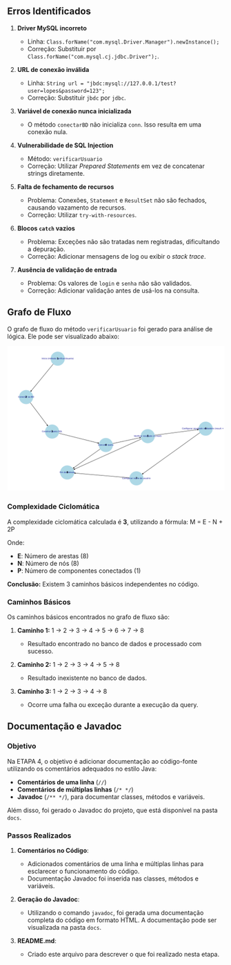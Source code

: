 ## Erros Identificados

1. **Driver MySQL incorreto**
    - Linha: `Class.forName("com.mysql.Driver.Manager").newInstance();`
    - Correção: Substituir por `Class.forName("com.mysql.cj.jdbc.Driver");`.

2. **URL de conexão inválida**
    - Linha: `String url = "jbdc:mysql://127.0.0.1/test?user=lopes&password=123";`
    - Correção: Substituir `jbdc` por `jdbc`.

3. **Variável de conexão nunca inicializada**
    - O método `conectarBD` não inicializa `conn`. Isso resulta em uma conexão nula.

4. **Vulnerabilidade de SQL Injection**
    - Método: `verificarUsuario`
    - Correção: Utilizar *Prepared Statements* em vez de concatenar strings diretamente.

5. **Falta de fechamento de recursos**
    - Problema: Conexões, `Statement` e `ResultSet` não são fechados, causando vazamento de recursos.
    - Correção: Utilizar `try-with-resources`.

6. **Blocos `catch` vazios**
    - Problema: Exceções não são tratadas nem registradas, dificultando a depuração.
    - Correção: Adicionar mensagens de log ou exibir o *stack trace*.

7. **Ausência de validação de entrada**
    - Problema: Os valores de `login` e `senha` não são validados.
    - Correção: Adicionar validação antes de usá-los na consulta.

## Grafo de Fluxo

O grafo de fluxo do método `verificarUsuario` foi gerado para análise de lógica. Ele pode ser visualizado abaixo:

![Grafo de Fluxo](grafo.png)

### Complexidade Ciclomática

A complexidade ciclomática calculada é **3**, utilizando a fórmula: M = E - N + 2P

Onde:
- **E**: Número de arestas (8)
- **N**: Número de nós (8)
- **P**: Número de componentes conectados (1)

**Conclusão:** Existem 3 caminhos básicos independentes no código.

### Caminhos Básicos

Os caminhos básicos encontrados no grafo de fluxo são:

1. **Caminho 1:** 1 → 2 → 3 → 4 → 5 → 6 → 7 → 8
   - Resultado encontrado no banco de dados e processado com sucesso.

2. **Caminho 2:** 1 → 2 → 3 → 4 → 5 → 8
   - Resultado inexistente no banco de dados.

3. **Caminho 3:** 1 → 2 → 3 → 4 → 8
   - Ocorre uma falha ou exceção durante a execução da query.

## Documentação e Javadoc

### Objetivo

Na ETAPA 4, o objetivo é adicionar documentação ao código-fonte utilizando os comentários adequados no estilo Java:

- **Comentários de uma linha** (`//`)
- **Comentários de múltiplas linhas** (`/* */`)
- **Javadoc** (`/** */`), para documentar classes, métodos e variáveis.

Além disso, foi gerado o Javadoc do projeto, que está disponível na pasta `docs`.

### Passos Realizados

1. **Comentários no Código**:
   - Adicionados comentários de uma linha e múltiplas linhas para esclarecer o funcionamento do código.
   - Documentação Javadoc foi inserida nas classes, métodos e variáveis.

2. **Geração do Javadoc**:
   - Utilizando o comando `javadoc`, foi gerada uma documentação completa do código em formato HTML. A documentação pode ser visualizada na pasta `docs`.

3. **README.md**:
   - Criado este arquivo para descrever o que foi realizado nesta etapa.